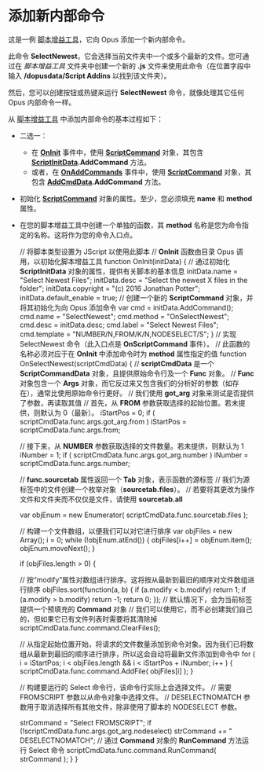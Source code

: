 # 添加新内部命令

这是一例 [脚本增益工具](../script_add-ins/README.zh.md)，它向 Opus 添加一个新内部命令。

此命令 **SelectNewest**，它会选择当前文件夹中一个或多个最新的文件。您可通过在 *脚本增益工具* 文件夹中创建一个新的 **.js** 文件来使用此命令（在位置字段中输入 **/dopusdata/Script Addins** 以找到该文件夹）。

然后，您可以创建按钮或热键来运行 **SelectNewest** 命令，就像处理其它任何 Opus 内部命令一样。

从 [脚本增益工具](../script_add-ins/README.zh.md) 中添加内部命令的基本过程如下：

- 二选一：
  - 在 **[OnInit](/Manual/reference/scripting_reference/scripting_events/oninit.zh.md)** 事件中，使用 **[ScriptCommand](/Manual/reference/scripting_reference/scripting_objects/scriptcommand.zh.md)** 对象，其包含 **[ScriptInitData](/Manual/reference/scripting_reference/scripting_objects/scriptinitdata.zh.md).AddCommand** 方法。
  - 或者，在 **[OnAddCommands](/Manual/reference/scripting_reference/scripting_events/onaddcommands.zh.md)** 事件中，使用 **[ScriptCommand](/Manual/reference/scripting_reference/scripting_objects/scriptcommand.zh.md)** 对象，其包含 **[AddCmdData](/Manual/reference/scripting_reference/scripting_objects/addcmddata.zh.md).AddCommand** 方法。

- 初始化 **[ScriptCommand](/Manual/reference/scripting_reference/scripting_objects/scriptcommand.zh.md)** 对象的属性。至少，您必须填充 **name** 和 **method** 属性。
- 在您的脚本增益工具中创建一个单独的函数，其 **method** 名称是您为命令指定的名称。这将作为您的命令入口点。

    // 将脚本类型设置为 JScript 以使用此脚本
    // **OnInit** 函数由目录 Opus 调用，以初始化脚本增益工具
    function OnInit(initData) {
    // 通过初始化 **ScriptInitData** 对象的属性，提供有关脚本的基本信息
    initData.name = "Select Newest Files";
    initData.desc = "Select the newest X files in the folder";
    initData.copyright = "(c) 2016 Jonathan Potter";
    initData.default_enable = true;
    // 创建一个新的 **ScriptCommand** 对象，并将其初始化为向 Opus 添加命令
    var cmd = initData.AddCommand();
    cmd.name = "SelectNewest";
    cmd.method = "OnSelectNewest";
    cmd.desc = initData.desc;
    cmd.label = "Select Newest Files";
    cmd.template = "NUMBER/N,FROM/K/N,NODESELECT/S";
    }
    // 实现 SelectNewest 命令（此入口点是 **OnScriptCommand** 事件）。
    // 此函数的名称必须对应于在 **OnInit** 中添加命令时为 **method** 属性指定的值
    function OnSelectNewest(scriptCmdData) {
    // **scriptCmdData** 是一个 **ScriptCommandData** 对象，且提供原始命令行及一个 **Func** 对象。
    // **Func** 对象包含一个 **Args** 对象，而它反过来又包含我们的分析好的参数（如存在），通常比使用原始命令行更好。
    // 我们使用 **got_arg** 对象来测试是否提供了参数，再读取其值
    // 首先，从 **FROM** 参数获取选择的起始位置。若未提供，则默认为 0（最新）。
    iStartPos = 0;
    if ( scriptCmdData.func.args.got_arg.from ) iStartPos = scriptCmdData.func.args.from;

    // 接下来，从 **NUMBER** 参数获取选择的文件数量。若未提供，则默认为 1
    iNumber = 1;
    if ( scriptCmdData.func.args.got_arg.number ) iNumber = scriptCmdData.func.args.number;

    // **func.sourcetab** 属性返回一个 **Tab** 对象，表示函数的源标签
    // 我们为源标签中的文件创建一个枚举对象（**sourcetab.files**）。
    // 若要将其更改为操作文件和文件夹而不仅仅是文件，请使用 **sourcetab.all**

    var objEnum = new Enumerator( scriptCmdData.func.sourcetab.files );

    // 构建一个文件数组，以便我们可以对它进行排序
    var objFiles = new Array();
    i = 0;
    while (!objEnum.atEnd()) {
    objFiles[i++] = objEnum.item();
    objEnum.moveNext();
    }

    if (objFiles.length > 0) {

    // 按“modify”属性对数组进行排序。这将按从最新到最旧的顺序对文件数组进行排序
    objFiles.sort(function(a, b) {
    if (a.modify < b.modify)
    return 1;
    if (a.modify > b.modify)
    return -1;
    return 0;
    });
    // 默认情况下，会为当前标签提供一个预填充的 **Command** 对象
    // 我们可以使用它，而不必创建我们自己的，但如果它已有文件列表时需要将其清除掉
    scriptCmdData.func.command.ClearFiles();

    // 从指定起始位置开始，将请求的文件数量添加到命令对象。因为我们已将数组从最新到最旧的顺序进行排序，所以这会自动将最新文件添加到命令中
    for ( i = iStartPos; i < objFiles.length && i < iStartPos + iNumber; i++ ) {
    scriptCmdData.func.command.AddFile( objFiles[i] );
    }

    // 构建要运行的 Select 命令行，该命令行实际上会选择文件。
    // 需要 FROMSCRIPT 参数以从命令对象中选择文件。
    // DESELECTNOMATCH 参数用于取消选择所有其他文件，除非使用了脚本的 NODESELECT 参数。

    strCommand = "Select FROMSCRIPT";
    if (!scriptCmdData.func.args.got_arg.nodeselect)
    strCommand += " DESELECTNOMATCH";
    // 通过 **Command** 对象的 **RunCommand** 方法运行 Select 命令
    scriptCmdData.func.command.RunCommand( strCommand );
    }
    }